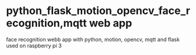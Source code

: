 # python_flask_motion_opencv_face_recognition,mqtt web app
face recognition webb app with python, motion, opencv, mqtt and flask used on raspberry pi 3 
